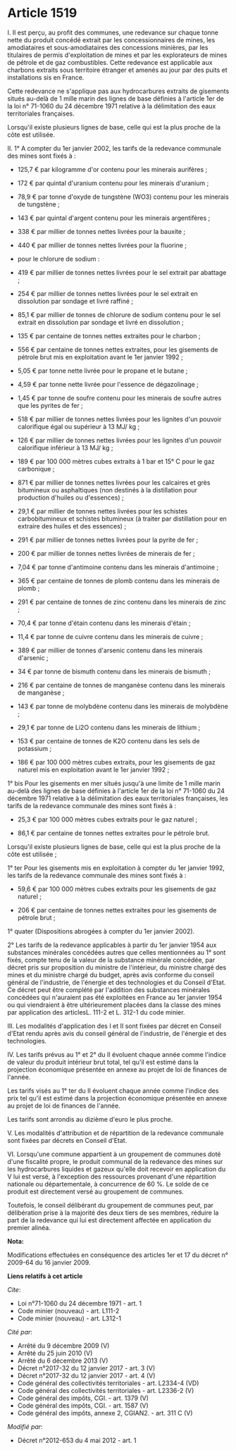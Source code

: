 # Article 1519

I. Il est perçu, au profit des communes, une redevance sur chaque tonne nette du produit concédé extrait par les
concessionnaires de mines, les amodiataires et sous-amodiataires des concessions minières, par les titulaires de permis
d'exploitation de mines et par les explorateurs de mines de pétrole et de gaz combustibles. Cette redevance est applicable
aux charbons extraits sous territoire étranger et amenés au jour par des puits et installations sis en France. 

Cette redevance ne s'applique pas aux hydrocarbures extraits de gisements situés au-delà de 1 mille marin des lignes de base
définies à l'article 1er de la loi n° 71-1060 du 24 décembre 1971 relative à la délimitation des eaux territoriales
françaises. 

Lorsqu'il existe plusieurs lignes de base, celle qui est la plus proche de la côte est utilisée. 

II. 1° A compter du 1er janvier 2002, les tarifs de la redevance communale des mines sont fixés à :

- 125,7 € par kilogramme d'or contenu pour les minerais aurifères ;

- 172 € par quintal d'uranium contenu pour les minerais d'uranium ;

- 78,9 € par tonne d'oxyde de tungstène (WO3) contenu pour les minerais de tungstène ;

- 143 € par quintal d'argent contenu pour les minerais argentifères ;

- 338 € par millier de tonnes nettes livrées pour la bauxite ;

- 440 € par millier de tonnes nettes livrées pour la fluorine ;

- pour le chlorure de sodium :

- 419 € par millier de tonnes nettes livrées pour le sel extrait par abattage ;

- 254 € par millier de tonnes nettes livrées pour le sel extrait en dissolution par sondage et livré raffiné ;

- 85,1 € par millier de tonnes de chlorure de sodium contenu pour le sel extrait en dissolution par sondage et livré en
dissolution ;

- 135 € par centaine de tonnes nettes extraites pour le charbon ;

- 556 € par centaine de tonnes nettes extraites, pour les gisements de pétrole brut mis en exploitation avant le 1er janvier
1992 ;

- 5,05 € par tonne nette livrée pour le propane et le butane ;

- 4,59 € par tonne nette livrée pour l'essence de dégazolinage ;

- 1,45 € par tonne de soufre contenu pour les minerais de soufre autres que les pyrites de fer ;

- 518 € par millier de tonnes nettes livrées pour les lignites d'un pouvoir calorifique égal ou supérieur à 13 MJ/ kg ;

- 126 € par millier de tonnes nettes livrées pour les lignites d'un pouvoir calorifique inférieur à 13 MJ/ kg ;

- 189 € par 100 000 mètres cubes extraits à 1 bar et 15° C pour le gaz carbonique ;

- 871 € par millier de tonnes nettes livrées pour les calcaires et grès bitumineux ou asphaltiques (non destinés à la
distillation pour production d'huiles ou d'essences) ;

- 29,1 € par millier de tonnes nettes livrées pour les schistes carbobitumineux et schistes bitumineux (à traiter par
distillation pour en extraire des huiles et des essences) ;

- 291 € par millier de tonnes nettes livrées pour la pyrite de fer ;

- 200 € par millier de tonnes nettes livrées de minerais de fer ;

- 7,04 € par tonne d'antimoine contenu dans les minerais d'antimoine ;

- 365 € par centaine de tonnes de plomb contenu dans les minerais de plomb ;

- 291 € par centaine de tonnes de zinc contenu dans les minerais de zinc ;

- 70,4 € par tonne d'étain contenu dans les minerais d'étain ;

- 11,4 € par tonne de cuivre contenu dans les minerais de cuivre ;

- 389 € par millier de tonnes d'arsenic contenu dans les minerais d'arsenic ;

- 34 € par tonne de bismuth contenu dans les minerais de bismuth ;

- 216 € par centaine de tonnes de manganèse contenu dans les minerais de manganèse ;

- 143 € par tonne de molybdène contenu dans les minerais de molybdène ;

- 29,1 € par tonne de Li2O contenu dans les minerais de lithium ;

- 153 € par centaine de tonnes de K2O contenu dans les sels de potassium ;

- 186 € par 100 000 mètres cubes extraits, pour les gisements de gaz naturel mis en exploitation avant le 1er janvier 1992 ; 

1° bis Pour les gisements en mer situés jusqu'à une limite de 1 mille marin au-delà des lignes de base définies à l'article
1er de la loi n° 71-1060 du 24 décembre 1971 relative à la délimitation des eaux territoriales françaises, les tarifs de la
redevance communale des mines sont fixés à :

- 25,3 € par 100 000 mètres cubes extraits pour le gaz naturel ;

- 86,1 € par centaine de tonnes nettes extraites pour le pétrole brut. 

Lorsqu'il existe plusieurs lignes de base, celle qui est la plus proche de la côte est utilisée ; 

1° ter Pour les gisements mis en exploitation à compter du 1er janvier 1992, les tarifs de la redevance communale des mines
sont fixés à :

- 59,6 € par 100 000 mètres cubes extraits pour les gisements de gaz naturel ;

- 206 € par centaine de tonnes nettes extraites pour les gisements de pétrole brut ; 

1° quater (Dispositions abrogées à compter du 1er janvier 2002). 

2° Les tarifs de la redevance applicables à partir du 1er janvier 1954 aux substances minérales concédées autres que celles
mentionnées au 1° sont fixés, compte tenu de la valeur de la substance minérale concédée, par décret pris sur proposition du
ministre de l'intérieur, du ministre chargé des mines et du ministre chargé du budget, après avis conforme du conseil général
de l'industrie, de l'énergie et des technologies et du Conseil d'Etat. Ce décret peut être complété par l'addition des
substances minérales concédées qui n'auraient pas été exploitées en France au 1er janvier 1954 ou qui viendraient à être
ultérieurement placées dans la classe des mines par application des articlesL. 111-2 et L. 312-1 du code minier. 

III. Les modalités d'application des I et II sont fixées par décret en Conseil d'Etat rendu après avis du conseil général de
l'industrie, de l'énergie et des technologies. 

IV. Les tarifs prévus au 1° et 2° du II évoluent chaque année comme l'indice de valeur du produit intérieur brut total, tel
qu'il est estimé dans la projection économique présentée en annexe au projet de loi de finances de l'année. 

Les tarifs visés au 1° ter du II évoluent chaque année comme l'indice des prix tel qu'il est estimé dans la projection
économique présentée en annexe au projet de loi de finances de l'année. 

Les tarifs sont arrondis au dizième d'euro le plus proche. 

V. Les modalités d'attribution et de répartition de la redevance communale sont fixées par décrets en Conseil d'Etat. 

VI. Lorsqu'une commune appartient à un groupement de communes doté d'une fiscalité propre, le produit communal de la
redevance des mines sur les hydrocarbures liquides et gazeux qu'elle doit recevoir en application du V lui est versé, à
l'exception des ressources provenant d'une répartition nationale ou départementale, à concurrence de 60 %. Le solde de ce
produit est directement versé au groupement de communes. 

Toutefois, le conseil délibérant du groupement de communes peut, par délibération prise à la majorité des deux tiers de ses
membres, réduire la part de la redevance qui lui est directement affectée en application du premier alinéa.

**Nota:**

Modifications effectuées en conséquence des articles 1er et 17 du décret n° 2009-64 du 16 janvier 2009.

**Liens relatifs à cet article**

_Cite_:

  - Loi n°71-1060 du 24 décembre 1971 - art. 1
  - Code minier (nouveau) - art. L111-2
  - Code minier (nouveau) - art. L312-1

_Cité par_:

  - Arrêté du 9 décembre 2009 (V)
  - Arrêté du 25 juin 2010 (V)
  - Arrêté du 6 décembre 2013 (V)
  - Décret n°2017-32 du 12 janvier 2017 - art. 3 (V)
  - Décret n°2017-32 du 12 janvier 2017 - art. 4 (V)
  - Code général des collectivités territoriales - art. L2334-4 (VD)
  - Code général des collectivités territoriales - art. L2336-2 (V)
  - Code général des impôts, CGI. - art. 1379 (V)
  - Code général des impôts, CGI. - art. 1587 (V)
  - Code général des impôts, annexe 2, CGIAN2. - art. 311 C (V)

_Modifié par_:

  - Décret n°2012-653 du 4 mai 2012 - art. 1
